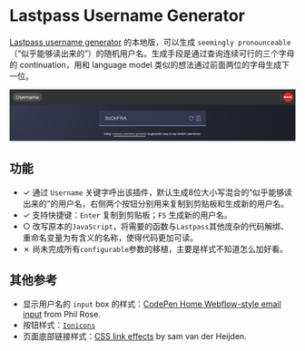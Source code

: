 # Lastpass Username Generator

[Lastpass username generator](https://www.lastpass.com/username-generator) 的本地版，可以生成 `seemingly pronounceable`（“似乎能够读出来的”）的随机用户名。生成手段是通过查询连续可行的三个字母的 continuation，用和 language model 类似的想法通过前面两位的字母生成下一位。

![demo](img/demo.png)

## 功能

+ ✓ 通过 `Username` 关键字呼出该插件，默认生成8位大小写混合的“似乎能够读出来的”的用户名，右侧两个按钮分别用来复制到剪贴板和生成新的用户名。
+ ✓ 支持快捷键：`Enter` 复制到剪贴板；`F5` 生成新的用户名。
+ ○ 改写原本的`JavaScript`，将需要的函数与`Lastpass`其他庞杂的代码解绑、重命名变量为有含义的名称，使得代码更加可读。
+ ✗ 尚未完成所有`configurable`参数的移植，主要是样式不知道怎么加好看。

## 其他参考

+ 显示用户名的 `input` box 的样式：[CodePen Home
Webflow-style email input](https://codepen.io/PRtheRose/pen/BNgEJo) from Phil Rose.
+ 按钮样式：[`Ionicons`](https://code.ionicframework.com)
+ 页面底部链接样式：[CSS link effects](https://codepen.io/samvdh/pen/MmZzyR) by sam van der Heijden.
